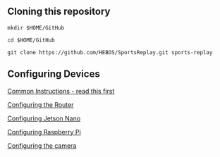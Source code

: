 ## Cloning this repository
`mkdir $HOME/GitHub`

`cd $HOME/GitHub`

`git clone https://github.com/HEBOS/SportsReplay.git sports-replay`

## Configuring Devices

[Common Instructions - read this first](docs/COMMON.md)

[Configuring the Router](docs/ROUTER.md)

[Configuring Jetson Nano](docs/JETSON.md)

[Configuring Raspberry Pi](docs/RASPBERRY.md)

[Configuring the camera](docs/CAMERA.md)
